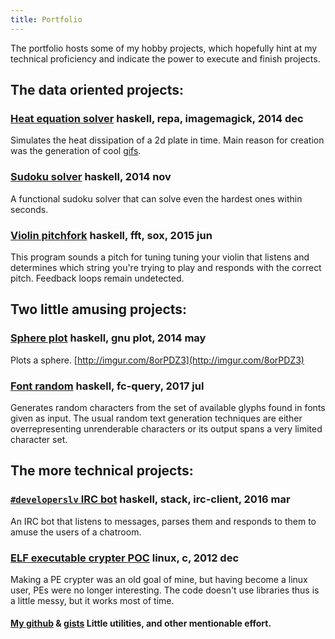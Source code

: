 ```yaml
---
title: Portfolio
---
```

<div id='code'>
The portfolio hosts some of my hobby projects, which hopefully hint at my technical proficiency
and indicate the power to execute and finish projects.

<div class='sep'></div>

## The data oriented projects:

<div class='bunch'>

### [Heat equation solver](https://github.com/siers/parabolic-pde#pretty-pictures) haskell, repa, imagemagick, 2014 dec
Simulates the heat dissipation of a 2d plate in time.
Main reason for creation was the generation of cool [gifs](https://github.com/siers/parabolic-pde#pretty-pictures).

### [Sudoku solver](https://github.com/siers/sudoku-solver) haskell, 2014 nov
A functional sudoku solver that can solve even the hardest ones within seconds.

### [Violin pitchfork](https://github.com/siers/violin-pitchfork) haskell, fft, sox, 2015 jun
This program sounds a pitch for tuning tuning your violin
that listens and determines which string you're trying to play and
responds with the correct pitch. Feedback loops remain undetected.

</div>

<div class='sep'></div>

## Two little amusing projects:

<div class='bunch'>

### [Sphere plot](https://gist.github.com/siers/1923564ca206c1b36f47) haskell, gnu plot, 2014 may
Plots a sphere. [http://imgur.com/8orPDZ3](http://imgur.com/8orPDZ3)

### [Font random](https://github.com/siers/font-random) haskell, fc-query, 2017 jul
Generates random characters from the set of available glyphs found in fonts given as input.
The usual random text generation techniques are either overrepresenting unrenderable characters
or its output spans a very limited character set.

</div>

<div class='sep'></div>

## The more technical projects:

<div class='bunch'>

### [`#developerslv` IRC bot](https://github.com/siers/zn) haskell, stack, irc-client, 2016 mar
An IRC bot that listens to messages, parses them and responds to them
to amuse the users of a chatroom.

### [ELF executable crypter POC](https://github.com/siers/stoical) linux, c, 2012 dec
Making a PE crypter was an old goal of mine, but having become a linux user,
PEs were no longer interesting. The code doesn't use libraries thus is a little messy,
but it works most of time.

</div>

<div class='sep'></div>

#### [My github](https://github.com/siers) & [gists](https://gist.github.com/siers) Little utilities, and other mentionable effort.

</div>
